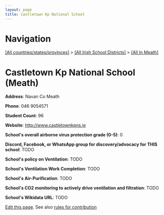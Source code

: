 ```yaml
---
layout: page
title: Castletown Kp National School
---
```

# Navigation

[[All countries/states/provinces]](../../..) > [[All Irish School Districts]](../..) > [[All In Meath]](..)

# Castletown Kp National School (Meath)

**Address**: Navan Co Meath

**Phone**: 046 9054571

**Student Count**: 96

**Website**: <http://www.castletownkpns.ie>

**School's overall airborne virus protection grade (0-5)**: 0

**Discord, Facebook, or WhatsApp group for discovery/advocacy for THIS school**: TODO

**School's policy on Ventilation**: TODO

**School's Ventilation Work Completion**: TODO

**School's Air-Purification**: TODO

**School's CO2 monitoring to actively drive ventilation and filtration**: TODO

**School's Wikidata URL**: TODO


[Edit this page](https://github.com/ventilate-schools/Ireland/edit/main/./Meath/Castletown_Kp_National_School.md). See also [rules for contribution](../../../contribution-rules/)